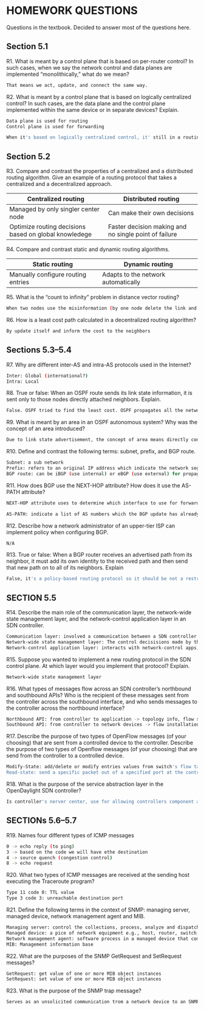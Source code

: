# HOMEWORK QUESTIONS
Questions in the textbook. Decided to answer most of the questions here. 

## Section 5.1

R1. What is meant by a control plane that is based on per-router control? In such cases, when we say the network control and data planes are implemented “monolithically,” what do we mean?
```sh
That means we act, update, and connect the same way. 
```
R2. What is meant by a control plane that is based on logically centralized control? In such cases, are the data plane and the control plane implemented within the same device or in separate devices? Explain.
```sh
Data plane is used for routing 
Control plane is used for forwarding 

When it's based on logically centralized control, it' still in a routing step, so the data and control plane do not implement in within the same device.  
```

## Section 5.2
R3. Compare and contrast the properties of a centralized and a distributed routing algorithm. Give an example of a routing protocol that takes a centralized and a decentralized approach.

| Centralized routing | Distributed routing |
|-------------|-------------------------------|
|Managed by only singler center node | Can make their own decisions| 
|Optimize routing decisions based on global knowledege | Faster decision making and no single point of failure |

R4. Compare and contrast static and dynamic routing algorithms.

| Static routing | Dynamic routing  |
|-------------|---------------------|
|Manually configure routing entries | Adapts to the network automatically

R5. What is the “count to infinity” problem in distance vector routing?
```sh
When two nodes use the misinformation (by one node delete the link and does not inform the neighbor yet)
```
R6. How is a least cost path calculated in a decentralized routing algorithm?
```sh
By update itself and inform the cost to the neighbors
```

## Sections 5.3–5.4
R7. Why are different inter-AS and intra-AS protocols used in the Internet?
```sh
Inter: Global (international?)
Intra: Local
```
R8. True or false: When an OSPF route sends its link state information, it is sent only to those nodes directly attached neighbors. Explain.
```sh
False. OSPF tried to find the least cost. OSPF propagates all the network.
```
R9. What is meant by an area in an OSPF autonomous system? Why was the concept of an area introduced?
```sh
Due to link state advertisement, the concept of area means directly connected links, interfaces, and neighbors. 
```
R10. Define and contrast the following terms: subnet, prefix, and BGP route.
```sh
Subnet: a sub network 
Prefix: refers to an original IP address which indicate the network segment
BGP route: can be iBGP (use internal) or eBGP (use external) for propagation purpose 
```
R11. How does BGP use the NEXT-HOP attribute? How does it use the AS-PATH attribute?
```sh
NEXT-HOP attribute uses to determine which interface to use for forwarding packets to the specificied destination. 

AS-PATH: indicate a list of AS numbers which the BGP update has already traversed. 
```
R12. Describe how a network administrator of an upper-tier ISP can implement policy when configuring BGP.
```sh
N/A 
```
R13. True or false: When a BGP router receives an advertised path from its neighbor, it must add its own identity to the received path and then send that new path on to all of its neighbors. Explain
```sh
False, it's a policy-based routing protocol so it should be not a restrict to add its own identity... 
```

## SECTION 5.5
R14. Describe the main role of the communication layer, the network-wide state management layer, and the network-control application layer in an SDN controller.
```sh
Communication layer: involved a communication between a SDN controller and controled network devices 
Network-wide state management layer: The control decisisions made by the SDN control plane 
Network-control application layer: interacts with network-control apps, allow to read/write network state and flow tables within the state-management layer 
```

R15. Suppose you wanted to implement a new routing protocol in the SDN control plane. At which layer would you implement that protocol? Explain.
```sh
Network-wide state management layer 
```
R16. What types of messages flow across an SDN controller’s northbound and southbound APIs? Who is the recipient of these messages sent from the controller across the southbound interface, and who sends messages to the controller across the northbound interface?
```sh
Northbound API: from controller to application -> topology info, flow statistics, event notifications, policy update e.g., RESTful API, OpenFlow, NETCONF,...
Southbound API: from controller to network devices -> flow installation, topology discovery, group configuration, port configuration e.g.,, OpenFlow,...
```
R17. Describe the purpose of two types of OpenFlow messages (of your choosing) that are sent from a controlled device to the controller. Describe the purpose of two types of Openflow messages (of your choosing) that are send from the controller to a controlled device.
```sh
Modify-State: add/delete or modify entries values from switch's flow table and ports
Read-state: send a specific packet out of a specified port at the controller switch. 
```
R18. What is the purpose of the service abstraction layer in the OpenDaylight SDN
controller?
```sh
Is controller's nerver center, use for allowing controllers component and application to invoke each's other 
```

## SECTIONs 5.6–5.7
R19. Names four different types of ICMP messages
```sh
0 -> echo reply (to ping)
3 -> based on the code we will have ethe destination 
4 -> source quench (congestion control)
8 -> echo request 
```
R20. What two types of ICMP messages are received at the sending host executing the Traceroute program?
```sh
Type 11 code 0: TTL value 
Type 3 code 3: unreachable destination port 
```
R21. Define the following terms in the context of SNMP: managing server, managed device, network management agent and MIB.
```sh
Managing server: control the collections, process, analyze and dispatch network management information and commands
Managed device: a pice of network equipment e.g., host, router, switch, middlebox, modem,...
Network management agent: software process in a managed device that communicates with the managing server, taking local actions at the managed device under the command and control of the managing server 
MIB: Management information base 
```
R22. What are the purposes of the SNMP GetRequest and SetRequest messages?
```sh
GetRequest: get value of one or more MIB object instances
SetRequest: set value of one or more MIB object instances 
```
R23. What is the purpose of the SNMP trap message?
```sh
Serves as an unsolicited communication trom a network device to an SNMP management system -> allow for proactive monitoring, rapid incident response. 
```
